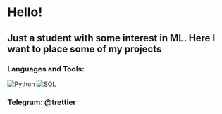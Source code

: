 # Hello!

## Just a student with some interest in ML. Here I want to place some of my projects

### Languages and Tools:
![Python](https://img.shields.io/badge/-Python-090909?style=for-the-badge&logo=Python&logoColor=#F0E68C) ![SQL](https://img.shields.io/badge/-SQL-090909?style=for-the-badge&logo=SQL&logoColor=#F0E68C)

### Telegram: @trettier
